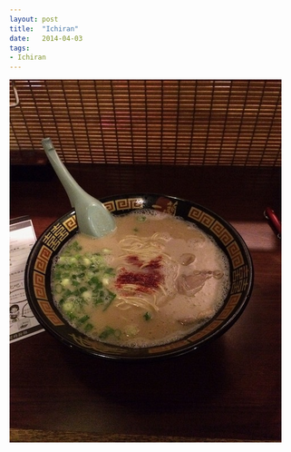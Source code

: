 ```yaml
---
layout: post
title:  "Ichiran"
date:   2014-04-03
tags:
- Ichiran
---
```

![Ichiran](/media/2014-04-03-Ichiran.jpeg)